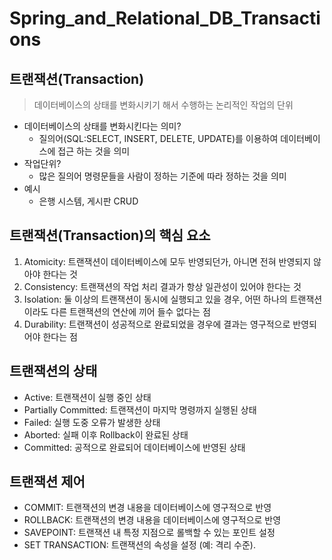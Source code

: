 # Spring_and_Relational_DB_Transactions

## 트랜잭션(Transaction)
> 데이터베이스의 상태를 변화시키기 해서 수행하는 논리적인 작업의 단위
- 데이터베이스의 상태를 변화시킨다는 의미?
  - 질의어(SQL:SELECT, INSERT, DELETE, UPDATE)를 이용하여 데이터베이스에 접근 하는 것을 의미
- 작업단위?
  - 많은 질의어 명령문들을 사람이 정하는 기준에 따라 정하는 것을 의미
- 예시
  - 은행 시스템, 게시판 CRUD
  
## 트랜잭션(Transaction)의 핵심 요소
1. Atomicity: 트랜잭션이 데이터베이스에 모두 반영되던가, 아니면 전혀 반영되지 않아야 한다는 것
2. Consistency: 트랜잭션의 작업 처리 결과가 항상 일관성이 있어야 한다는 것
3. Isolation: 둘 이상의 트랜잭션이 동시에 실행되고 있을 경우, 어떤 하나의 트랜잭션이라도 다른 트랜잭션의 연산에 끼어 들수 없다는 점
4. Durability: 트랜잭션이 성공적으로 완료되었을 경우에 결과는 영구적으로 반영되어야 한다는 점
 
## 트랜잭션의 상태
- Active: 트랜잭션이 실행 중인 상태
- Partially Committed: 트랜잭션이 마지막 명령까지 실행된 상태
- Failed: 실행 도중 오류가 발생한 상태
- Aborted: 실패 이후 Rollback이 완료된 상태
- Committed: 공적으로 완료되어 데이터베이스에 반영된 상태
 
## 트랜잭션 제어
- COMMIT: 트랜잭션의 변경 내용을 데이터베이스에 영구적으로 반영
- ROLLBACK: 트랜잭션의 변경 내용을 데이터베이스에 영구적으로 반영
- SAVEPOINT: 트랜잭션 내 특정 지점으로 롤백할 수 있는 포인트 설정
- SET TRANSACTION: 트랜잭션의 속성을 설정 (예: 격리 수준).


  
